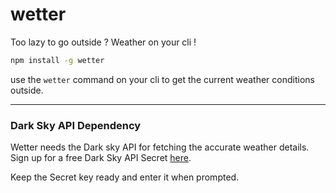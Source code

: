# wetter
Too lazy to go outside ? Weather on your cli !

```sh
npm install -g wetter
```

use the `wetter` command on your cli to get the current weather conditions outside.

---

### Dark Sky API Dependency

Wetter needs the Dark sky API for fetching the accurate weather details. Sign up for a free Dark Sky API Secret <a href="https://darksky.net/dev/register" target="_blank">here</a>.

Keep the Secret key ready and enter it when prompted.
